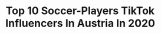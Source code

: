 ---
title: Top 10 Soccer-Players TikTok Influencers In Austria In 2020
description: >-
  Find top soccer-players TikTok influencers in Austria in 2020. Most popular hashtags: #soccer #quarantine #goals #coronavirus.
platform: TikTok
profiles:
  - username: "keepersport"
    fullname: >-
      KEEPERsport
    location: "Austria"
    followers: 172572
    engagement: 1286
    commentsToLikes: 0.005887
    id: ck8oovint0itd0j78r9dnsb6s
    verified: false
    hashtags: "#keeperdummy, #goalkeeertraining, #firsttouchchallenge, #rehabgoalkeeper"
  - username: "skysportaustria"
    fullname: >-
      skysportaustria
    location: "Austria"
    followers: 13926
    engagement: 878
    commentsToLikes: 0.023192
    id: cka6bl1uh0nrb0i78di1yilif
    verified: true
    hashtags: "#skybuli, #fcbayern, #championsleague, #mountains"
  - username: "_vladiator_"
    fullname: >-
      Vladiator
    location: "Austria"
    followers: 2559
    engagement: 489
    commentsToLikes: 0.045982
    id: ck9nb9gy1av4x0j786h247pzm
    verified: false
    hashtags: "#joke, #heart, #girls, #terminator"
  - username: "samir_saha"
    fullname: >-
      samir_saha
    location: "Austria"
    followers: 19232
    engagement: 1542
    commentsToLikes: 0.053131
    id: cka0ywenld34n0i782st6b4qr
    verified: false
    hashtags: "#trend, #foruyoupage, #kesfet, #soccer"
  - username: "philipsphilipse"
    fullname: >-
      Phi Lip
    location: "Austria"
    followers: 33226
    engagement: 1102
    commentsToLikes: 0.110180
    id: ck9k9agvxceqi0j78ydrmwlrm
    verified: false
    hashtags: "#memories, #quarantinelife, #drink, #ghoststory"
  - username: "marko2422"
    fullname: >-
      marko2422
    location: "Austria"
    followers: 21542
    engagement: 1078
    commentsToLikes: 0.103138
    id: ck9rf8oxq5lwt0j78yqd4pugc
    verified: false
    hashtags: "#strafe, #geburtstag, #top5, #birthday"
  - username: "son1k"
    fullname: >-
      Sonik
    location: "Austria"
    followers: 10240
    engagement: 837
    commentsToLikes: 0.118043
    id: ck9kcvcgiraxi0j78y3xqjyzs
    verified: false
    hashtags: "#apexlegends, #perspective, #tiktok, #aesthetics"
  - username: "raypomeranzz"
    fullname: >-
      Ray Pomeranz
    location: "Austria"
    followers: 51368
    engagement: 491
    commentsToLikes: 0.065550
    id: ck999vszmexo10j7809vc8er6
    verified: false
    hashtags: "#lehrer, #boys, #avatar, #coronaferien"
  - username: "hadiafg29"
    fullname: >-
      funny guy
    location: "Austria"
    followers: 23941
    engagement: 879
    commentsToLikes: 0.040915
    id: ck8scopbwc0990j78w7j6s2gk
    verified: false
    hashtags: "#tippsundtricks, #tipps, #season2, #coffin"
  - username: "ehfeuro"
    fullname: >-
      EHF EURO
    location: "Austria"
    followers: 12288
    engagement: 914
    commentsToLikes: 0.013701
    id: ck978o3o78qsa0j781uzdtkw0
    verified: true
    hashtags: "#playerselection, #beachhandball, #semifinals, #espa"
---